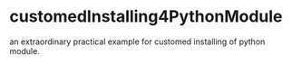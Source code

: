 customedInstalling4PythonModule
===========================

an extraordinary practical example for customed installing of python module.
